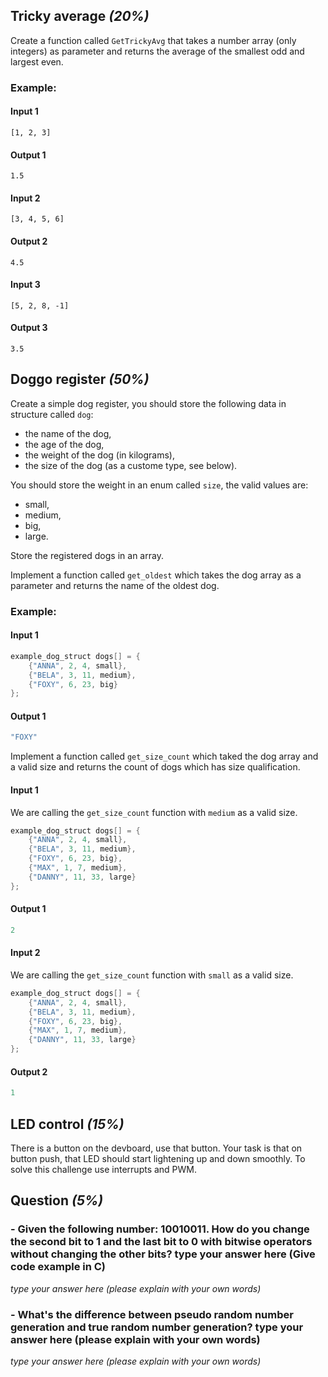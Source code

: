 ## Tricky average *(20%)*


Create a function called `GetTrickyAvg` that takes a number array (only integers) as parameter 
and returns the average of the smallest odd and largest even.

### Example:

#### Input 1

```text
[1, 2, 3]
```  

#### Output 1

```text
1.5
```

#### Input 2

```text
[3, 4, 5, 6]
```  

#### Output 2

```text
4.5
```

#### Input 3

```text
[5, 2, 8, -1]
```  

#### Output 3

```text
3.5
```

## Doggo register *(50%)*

Create a simple dog register, you should store the following data in structure called `dog`:

- the name of the dog, 
- the age of the dog,
- the weight of the dog (in kilograms),
- the size of the dog (as a custome type, see below).

You should store the weight in an enum called `size`, the valid values are:
- small,
- medium, 
- big,
- large.

Store the registered dogs in an array.

Implement a function called `get_oldest` which takes the dog array as a parameter and returns the name of the oldest dog. 

### Example:

#### Input 1

```cpp
example_dog_struct dogs[] = {
    {"ANNA", 2, 4, small},
    {"BELA", 3, 11, medium},
    {"FOXY", 6, 23, big}
};
```  

#### Output 1

```cpp
"FOXY"
```

Implement a function called `get_size_count` which taked the dog array and a valid size and returns the count of dogs which has size qualification.

#### Input 1

We are calling the `get_size_count` function with  `medium` as a valid size.

```cpp
example_dog_struct dogs[] = {
    {"ANNA", 2, 4, small},
    {"BELA", 3, 11, medium},
    {"FOXY", 6, 23, big},
    {"MAX", 1, 7, medium},
    {"DANNY", 11, 33, large}
};
```  

#### Output 1

```cpp
2
```

#### Input 2

We are calling the `get_size_count` function with  `small` as a valid size.

```cpp
example_dog_struct dogs[] = {
    {"ANNA", 2, 4, small},
    {"BELA", 3, 11, medium},
    {"FOXY", 6, 23, big},
    {"MAX", 1, 7, medium},
    {"DANNY", 11, 33, large}
};
```  

#### Output 2

```cpp
1
```

## LED control *(15%)*

There is a button on the devboard, use that button. Your task is that on button push, that LED should start lightening up and down smoothly. 
To solve this challenge use interrupts and PWM.

## Question *(5%)*

### - Given the following number: 10010011. How do you change the second bit to 1 and the last bit to 0 with bitwise operators without changing the other bits? type your answer here (Give code example in C)
*type your answer here (please explain with your own words)*


### - What's the difference between pseudo random number generation and true random number generation? type your answer here (please explain with your own words)
*type your answer here (please explain with your own words)*

